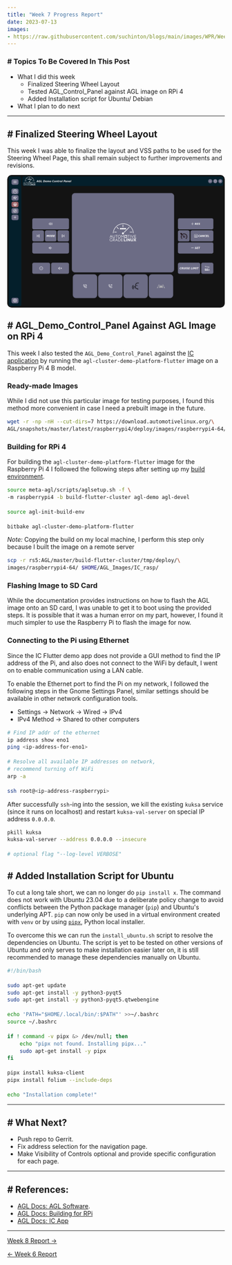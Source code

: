 ```yaml
---
title: "Week 7 Progress Report"
date: 2023-07-13
images:
- https://raw.githubusercontent.com/suchinton/blogs/main/images/WPR/Week7/GSOC Report IMG.png
---
```



### # Topics To Be Covered In This Post
- What I did this week
	- Finalized Steering Wheel Layout
	- Tested AGL_Control_Panel against AGL image on RPi 4
	- Added Installation script for Ubuntu/ Debian
- What I plan to do next 

---

## # Finalized Steering Wheel Layout

This week I was able to finalize the layout and VSS paths to be used for the Steering Wheel Page, this shall remain subject to further improvements and revisions.

<div style="display: flex; flex-direction: column; align-items: center;">
  <img src="https://raw.githubusercontent.com/suchinton/blogs/main/images/WPR/Week7/IMG1.png"height="auto" width="100%" style="border-radius: 10px;">
</div>

## # AGL_Demo_Control_Panel Against AGL Image on RPi 4

This week I also tested the `AGL_Demo_Control_Panel` against the [IC application](https://github.com/aakash-s45/ic) by running the `agl-cluster-demo-platform-flutter` image on a Raspberry Pi 4 B model.

### Ready-made Images

While I did not use this particular image for testing purposes, I found this method more convenient in case I need a prebuilt image in the future. 

```bash
wget -r -np -nH --cut-dirs=7 https://download.automotivelinux.org/\
AGL/snapshots/master/latest/raspberrypi4/deploy/images/raspberrypi4-64/
```

### Building for RPi 4

For building the `agl-cluster-demo-platform-flutter` image for the Raspberry Pi 4 I followed the following steps after setting up my [build environment](https://docs.automotivelinux.org/en/master/#01_Getting_Started/02_Building_AGL_Image/03_Downloading_AGL_Software/).

```bash
source meta-agl/scripts/aglsetup.sh -f \
-m raspberrypi4 -b build-flutter-cluster agl-demo agl-devel

source agl-init-build-env

bitbake agl-cluster-demo-platform-flutter
```

_Note:_ Copying the build on my local machine, I perform this step only because I built the image on a remote server 

```bash
scp -r rs5:AGL/master/build-flutter-cluster/tmp/deploy/\
images/raspberrypi4-64/ $HOME/AGL_Images/IC_rasp/
```

### Flashing Image to SD Card

While the documentation provides instructions on how to flash the AGL image onto an SD card, I was unable to get it to boot using the provided steps. It is possible that it was a human error on my part, however, I found it much simpler to use the Raspberry Pi to flash the image for now.

### Connecting to the Pi using Ethernet

Since the IC Flutter demo app does not provide a GUI method to find the IP address of the Pi, and also does not connect to the WiFi by default, I went on to enable communication using a LAN cable.

To enable the Ethernet port to find the Pi on my network, I followed the following steps in the Gnome Settings Panel, similar settings should be available in other network configuration tools.

- Settings -> Network -> Wired ->  IPv4
- IPv4 Method -> Shared to other computers

```bash
# Find IP addr of the ethernet
ip address show eno1
ping <ip-address-for-eno1>

# Resolve all available IP addresses on network, 
# recommend turning off WiFi
arp -a

ssh root@<ip-address-raspberrypi>
```

After successfully `ssh`-ing into the session, we kill the existing `kuksa` service (since it runs on localhost) and restart `kuksa-val-server` on special IP address `0.0.0.0`.

```bash
pkill kuksa
kuksa-val-server --address 0.0.0.0 --insecure 

# optional flag "--log-level VERBOSE"
```

## # Added Installation Script for Ubuntu

To cut a long tale short, we can no longer do `pip install x`. The command does not work with Ubuntu 23.04 due to a deliberate policy change to avoid conflicts between the Python package manager (`pip`) and Ubuntu's underlying APT. `pip` can now only be used in a virtual environment created with `venv` or by using [`pipx`](https://manpages.ubuntu.com/manpages/lunar/en/man1/pipx.1.html), Python local installer.

To overcome this we can run the `install_ubuntu.sh` script to resolve the dependencies on Ubuntu. The script is yet to be tested on other versions of Ubuntu and only serves to make installation easier later on, it is still recommended to manage these dependencies manually on Ubuntu.

```bash
#!/bin/bash

sudo apt-get update
sudo apt-get install -y python3-pyqt5
sudo apt-get install -y python3-pyqt5.qtwebengine

echo 'PATH="$HOME/.local/bin/:$PATH"' >>~/.bashrc
source ~/.bashrc

if ! command -v pipx &> /dev/null; then
	echo "pipx not found. Installing pipx..."
	sudo apt-get install -y pipx
fi

pipx install kuksa-client
pipx install folium --include-deps  

echo "Installation complete!"
```

---

## # What Next?

- Push repo to Gerrit.
- Fix address selection for the navigation page.
- Make Visibility of Controls optional and provide specific configuration for each page.

---
## # References:

-  [AGL Docs: AGL Software](https://docs.automotivelinux.org/en/master/#01_Getting_Started/02_Building_AGL_Image/03_Downloading_AGL_Software/).
-  [AGL Docs: Building for RPi](https://docs.automotivelinux.org/en/master/#01_Getting_Started/02_Building_AGL_Image/08_Building_for_Raspberry_Pi_4/)
-  [AGL Docs: IC App](https://docs.automotivelinux.org/en/master/#01_Getting_Started/03_Build_and_Boot_guide_Profile/02_Flutter_Instrument_Cluster_%28qemu-x86%29/)

---

[Week 8 Report →](/articles/week-8)

[← Week 6 Report](/articles/week-6)